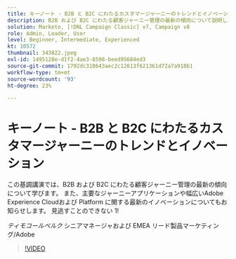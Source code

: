 ```yaml
---
title: キーノート - B2B と B2C にわたるカスタマージャーニーのトレンドとイノベーション
description: B2B および B2C にわたる顧客ジャーニー管理の最新の傾向について説明します。
solution: Marketo, [!DNL Campaign Classic] v7, Campaign v8
role: Admin, Leader, User
level: Beginner, Intermediate, Experienced
kt: 10572
thumbnail: 343822.jpeg
exl-id: 1495128e-d1f2-4ae3-8598-beed95684ed3
source-git-commit: 1792dc318643aec2c12613f621361d72a7a918b1
workflow-type: tm+mt
source-wordcount: '93'
ht-degree: 23%

---
```


# キーノート - B2B と B2C にわたるカスタマージャーニーのトレンドとイノベーション

この基調講演では、B2B および B2C にわたる顧客ジャーニー管理の最新の傾向について学びます。 また、主要なジャーニーアプリケーションや幅広いAdobe Experience Cloudおよび Platform に関する最新のイノベーションについてもお知らせします。 見逃すことのできない 1!

*ティモコールベルク* シニアマネージャおよび EMEA リード製品マーケティング/Adobe

>[!VIDEO](https://video.tv.adobe.com/v/343822/?quality=12&learn=on)

